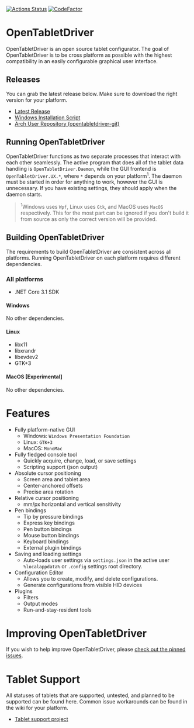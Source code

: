 [![Actions Status](https://github.com/InfinityGhost/OpenTabletDriver/workflows/.NET%20Core/badge.svg)](https://github.com/InfinityGhost/OpenTabletDriver/actions) [![CodeFactor](https://www.codefactor.io/repository/github/infinityghost/opentabletdriver/badge/master)](https://www.codefactor.io/repository/github/infinityghost/opentabletdriver/overview/master)

# OpenTabletDriver

OpenTabletDriver is an open source tablet configurator. The goal of OpenTabletDriver is to be cross platform as possible with the highest compatibility in an easily configurable graphical user interface.

## Releases

You can grab the latest release below. Make sure to download the right version for your platform.

- [Latest Release](https://github.com/InfinityGhost/OpenTabletDriver/releases)
- [Windows Installation Script](https://gist.github.com/InfinityGhost/c6461a53a3b60f8549fe28c7e517d4f1)
- [Arch User Repository (opentabletdriver-git)](https://aur.archlinux.org/packages/opentabletdriver-git)

## Running OpenTabletDriver

OpenTabletDriver functions as two separate processes that interact with each other seamlessly. The active program that does all of the tablet data handling is `OpenTabletDriver.Daemon`, while the GUI frontend is `OpenTabletDriver.UX.*`, where `*` depends on your platform<sup>1</sup>. The daemon must be started in order for anything to work, however the GUI is unnecessary. If you have existing settings, they should apply when the daemon starts.

> <sup>1</sup>Windows uses `Wpf`, Linux uses `Gtk`, and MacOS uses `MacOS` respectively. This for the most part can be ignored if you don't build it from source as only the correct version will be provided.

## Building OpenTabletDriver

The requirements to build OpenTabletDriver are consistent across all platforms. Running OpenTabletDriver on each platform requires different dependencies.

### All platforms
- .NET Core 3.1 SDK

#### Windows

No other dependencies.

#### Linux

- libx11
- libxrandr
- libevdev2
- GTK+3

#### MacOS [Experimental]

No other dependencies.

# Features

- Fully platform-native GUI
  - Windows: `Windows Presentation Foundation`
  - Linux: `GTK+3`
  - MacOS: `MonoMac`
- Fully fledged console tool
  - Quickly acquire, change, load, or save settings
  - Scripting support (json output)
- Absolute cursor positioning
  - Screen area and tablet area
  - Center-anchored offsets
  - Precise area rotation
- Relative cursor positioning
  - mm/px horizontal and vertical sensitivity
- Pen bindings
  - Tip by pressure bindings
  - Express key bindings
  - Pen button bindings
  - Mouse button bindings
  - Keyboard bindings
  - External plugin bindings
- Saving and loading settings
  - Auto-loads user settings via `settings.json` in the active user `%localappdata%` or `.config` settings root directory.
- Configuration Editor
  - Allows you to create, modify, and delete configurations.
  - Generate configurations from visible HID devices
- Plugins
  - Filters
  - Output modes
  - Run-and-stay-resident tools

# Improving OpenTabletDriver

If you wish to help improve OpenTabletDriver, please [check out the pinned issues](https://github.com/InfinityGhost/OpenTabletDriver/issues).

# Tablet Support

All statuses of tablets that are supported, untested, and planned to be supported can be found here. Common issue workarounds can be found in the wiki for your platform.

- [Tablet support project](https://github.com/InfinityGhost/OpenTabletDriver/projects/4)